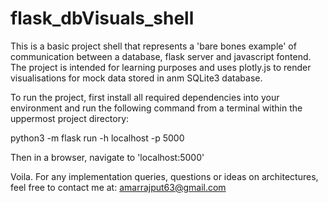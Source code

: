 # flask_dbVisuals_shell

This is a basic project shell that represents a 'bare bones example' of communication between a database, flask server and javascript fontend.
The project is intended for learning purposes and uses plotly.js to render visualisations for mock data stored in anm SQLite3 database.

To run the project, first install all required dependencies into your environment and run the following command from a terminal within the uppermost project directory:

python3 -m flask run -h localhost -p 5000

Then in a browser, navigate to 'localhost:5000'

Voila. For any implementation queries, questions  or ideas on architectures, feel free to contact me at:
amarrajput63@gmail.com
